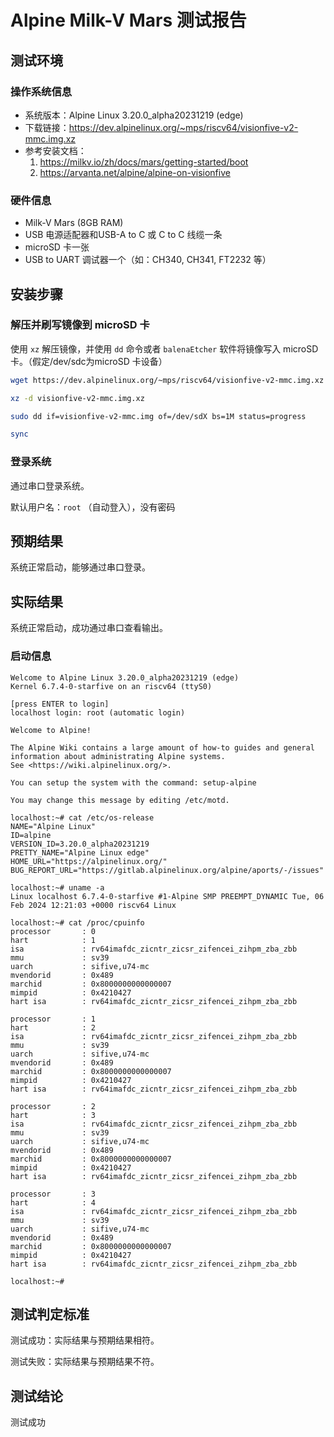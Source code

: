 # Alpine Milk-V Mars 测试报告

## 测试环境

### 操作系统信息

- 系统版本：Alpine Linux 3.20.0_alpha20231219 (edge)
- 下载链接：<https://dev.alpinelinux.org/~mps/riscv64/visionfive-v2-mmc.img.xz>
- 参考安装文档：
  1. <https://milkv.io/zh/docs/mars/getting-started/boot>
  2. <https://arvanta.net/alpine/alpine-on-visionfive>

### 硬件信息

- Milk-V Mars (8GB RAM)
- USB 电源适配器和USB-A to C 或 C to C 线缆一条
- microSD 卡一张
- USB to UART 调试器一个（如：CH340, CH341, FT2232 等）

## 安装步骤

### 解压并刷写镜像到 microSD 卡

使用 `xz` 解压镜像，并使用 `dd` 命令或者 `balenaEtcher` 软件将镜像写入 microSD 卡。（假定/dev/sdc为microSD 卡设备）

```bash
wget https://dev.alpinelinux.org/~mps/riscv64/visionfive-v2-mmc.img.xz

xz -d visionfive-v2-mmc.img.xz

sudo dd if=visionfive-v2-mmc.img of=/dev/sdX bs=1M status=progress

sync
```

### 登录系统

通过串口登录系统。

默认用户名：`root` （自动登入），没有密码

## 预期结果

系统正常启动，能够通过串口登录。

## 实际结果

系统正常启动，成功通过串口查看输出。

### 启动信息

```log
Welcome to Alpine Linux 3.20.0_alpha20231219 (edge)
Kernel 6.7.4-0-starfive on an riscv64 (ttyS0)

[press ENTER to login]
localhost login: root (automatic login)

Welcome to Alpine!

The Alpine Wiki contains a large amount of how-to guides and general
information about administrating Alpine systems.
See <https://wiki.alpinelinux.org/>.

You can setup the system with the command: setup-alpine

You may change this message by editing /etc/motd.

localhost:~# cat /etc/os-release
NAME="Alpine Linux"
ID=alpine
VERSION_ID=3.20.0_alpha20231219
PRETTY_NAME="Alpine Linux edge"
HOME_URL="https://alpinelinux.org/"
BUG_REPORT_URL="https://gitlab.alpinelinux.org/alpine/aports/-/issues"

localhost:~# uname -a
Linux localhost 6.7.4-0-starfive #1-Alpine SMP PREEMPT_DYNAMIC Tue, 06 Feb 2024 12:21:03 +0000 riscv64 Linux

localhost:~# cat /proc/cpuinfo
processor       : 0
hart            : 1
isa             : rv64imafdc_zicntr_zicsr_zifencei_zihpm_zba_zbb
mmu             : sv39
uarch           : sifive,u74-mc
mvendorid       : 0x489
marchid         : 0x8000000000000007
mimpid          : 0x4210427
hart isa        : rv64imafdc_zicntr_zicsr_zifencei_zihpm_zba_zbb

processor       : 1
hart            : 2
isa             : rv64imafdc_zicntr_zicsr_zifencei_zihpm_zba_zbb
mmu             : sv39
uarch           : sifive,u74-mc
mvendorid       : 0x489
marchid         : 0x8000000000000007
mimpid          : 0x4210427
hart isa        : rv64imafdc_zicntr_zicsr_zifencei_zihpm_zba_zbb

processor       : 2
hart            : 3
isa             : rv64imafdc_zicntr_zicsr_zifencei_zihpm_zba_zbb
mmu             : sv39
uarch           : sifive,u74-mc
mvendorid       : 0x489
marchid         : 0x8000000000000007
mimpid          : 0x4210427
hart isa        : rv64imafdc_zicntr_zicsr_zifencei_zihpm_zba_zbb

processor       : 3
hart            : 4
isa             : rv64imafdc_zicntr_zicsr_zifencei_zihpm_zba_zbb
mmu             : sv39
uarch           : sifive,u74-mc
mvendorid       : 0x489
marchid         : 0x8000000000000007
mimpid          : 0x4210427
hart isa        : rv64imafdc_zicntr_zicsr_zifencei_zihpm_zba_zbb

localhost:~#
```

## 测试判定标准

测试成功：实际结果与预期结果相符。

测试失败：实际结果与预期结果不符。

## 测试结论

测试成功
